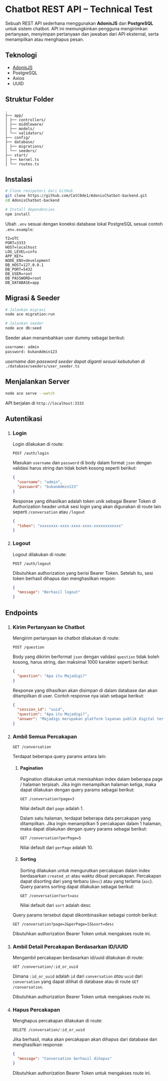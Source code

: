 # Chatbot REST API – Technical Test

Sebuah REST API sederhana menggunakan **AdonisJS** dan **PostgreSQL** untuk sistem chatbot. API ini memungkinkan pengguna mengirimkan pertanyaan, menyimpan pertanyaan dan jawaban dari API eksternal, serta menampilkan atau menghapus pesan.

## Teknologi

- [AdonisJS](https://docs.adonisjs.com)
- PostgreSQL
- Axios
- UUID

## Struktur Folder

```
.
├── app/
│ ├── controllers/
│ ├── middleware/
│ ├── models/
│ └── validators/
├── config/
├── database/
│ ├── migrations/
│ └── seeders/
├── start/
│ ├── kernel.ts
│ └── routes.ts
```

## Instalasi

```bash
# Clone resipoteri dari GitHub
git clone https://github.com/CatC0de1/AdonisChatbot-backend.git
cd AdonisChatbot-backend

# Install dependencies
npm install
```

Ubah `.env` sesuai dengan koneksi database lokal PostgreSQL sesuai contoh `.env.example`:
```env
TZ=UTC
PORT=3333
HOST=localhost
LOG_LEVEL=info
APP_KEY=
NODE_ENV=development
DB_HOST=127.0.0.1
DB_PORT=5432
DB_USER=root
DB_PASSWORD=root
DB_DATABASE=app
```

## Migrasi & Seeder

``` bash
# Jalankan migrasi
node ace migration:run

# Jalankan seeder
node ace db:seed
```

Seeder akan menambahkan user dummy sebagai berikut:
```txt
username: admin
password: bukanAdmin123
```

_username dan password seeder dapat diganti sesuai kebutuhan di_ `./database/seeders/user_seeder.ts`

## Menjalankan Server

```bash
node ace serve --watch
```
API berjalan di `http://localhost:3333`

## Autentikasi
1. ### Login

   Login dilakukan di route: 
   ```http
   POST /auth/login
   ``` 

   Masukan `username` dan `password` di body dalam format `json` dengan validasi harus string dan tidak boleh kosong seperti berikut:
   ```json
   {
     "username": "admin",
     "password": "bukanAdmin123"
   }
   ```

   Response yang dihasilkan adalah token unik sebagai Bearer Token di Authorization header untuk sesi login yang akan digunakan di route lain seperti `/conversation` atau `/logout`
   ```json
   {
     "token": "xxxxxxxx-xxxx-xxxx-xxxx-xxxxxxxxxxxx"
   }
   ```

2. ### Logout

   Logout dilakukan di route:
   ```http
   POST /auth/logout
   ``` 

   Dibutuhkan authorization yang berisi Bearer Token. Setelah itu, sesi token berhasil dihapus dan menghasilkan respon:
   ```json
   {
     "message": "Berhasil logout"
   }
   ``` 

## Endpoints
1. ### Kirim Pertanyaan ke Chatbot
   
   Mengirim pertanyaan ke chatbot dilakukan di route: 
   ```http
   POST /question
   ```
   Body yang dikirim berformat `json` dengan validasi `question` tidak boleh kosong, harus string, dan maksimal 1000 karakter seperti berikut:
   ```json
   {
     "question": "Apa itu Majadigi?"
   }
   ```

   Response yang dihasilkan akan disimpan di dalam database dan akan ditampilkan di user. Contoh response nya ialah sebagai berikut:
   ```json
   {
     "session_id": "uuid",
     "question": "Apa itu Majadigi?",
     "answer": "Majadigi merupakan platform layanan publik digital terintegrasi di Provinsi Jawa Timur yang menyediakan lebih dari 36 layanan publik unggulan"
   }
   ```

2. ### Ambil Semua Percakapan

   ```http
   GET /conversation
   ```

   Terdapat beberapa query params antara lain:

   1. #### Pagination
        
      Pagination dilakukan untuk memisahkan index dalam beberapa page / halaman terpisah. Jika ingin menampilkan halaman ketiga, maka dapat dilakukan dengan query params sebagai berikut:
      ```http
      GET /conversation?page=3
      ```
      Nilai default dari `page` adalah 1.
      
      Dalam satu halaman, terdapat beberapa data percakapan yang ditampilkan.
      Jika ingin menampilkan 5 percakapan dalam 1 halaman, maka dapat dilakukan dengan query params sebagai berikut:
      ```http
      GET /conversation?perPage=5
      ```
      Nilai default dari `perPage` adalah 10.

   2. #### Sorting

      Sorting dilakukan untuk mengurutkan percakapan dalam index berdasarkan `created_at` atau waktu dibuat percakapan. Percakapan dapat disorting dari yang terbaru (`desc`) atau yang terlama (`asc`). Query params sorting dapat dilakukan sebagai berikut:
      ```http
      GET /conversation?sort=asc
      ```
      Nilai default dari `sort` adalah desc

   Query params tersebut dapat dikombinasikan sebagai contoh berikut:
   ```http
   GET /conversation?page=2&perPage=15&sort=desc
   ```

   Dibutuhkan authorization Bearer Token untuk mengakses route ini.

3. ### Ambil Detail Percakapan Berdasarkan ID/UUID
   
   Mengambil percakapan berdasarkan id/uuid dilakukan di route:
   ```http
   GET /conversation/:id_or_uuid
   ```

   Dimana `:id_or_uuid` adalah `id` dari `conversation` _atau_ `uuid` dari `conversation` yang dapat dilihat di database atau di route `GET /conversation`.

   Dibutuhkan authorization Bearer Token untuk mengakses route ini.

4. ### Hapus Percakapan

   Menghapus percakapan dilakukan di route:
   ```http
   DELETE /conversation/:id_or_uuid
   ```

   Jika berhasil, maka akan percakapan akan dihapus dari database dan menghasilkan response:
   ```json
   {
     "message": "Conversation berhasil dihapus"
   }
   ```

   Dibutuhkan authorization Bearer Token untuk mengakses route ini.
